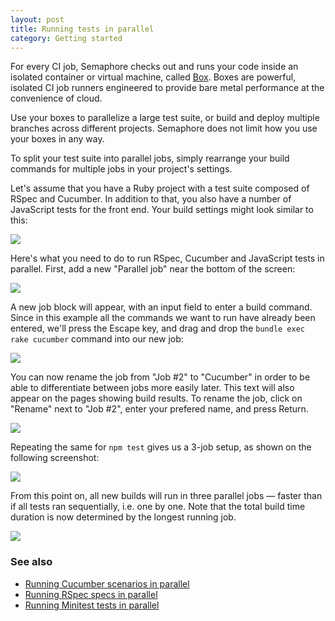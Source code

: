 ```yaml
---
layout: post
title: Running tests in parallel
category: Getting started
---
```


For every CI job, Semaphore checks out and runs your code inside an isolated
container or virtual machine, called [Box](/pricing). Boxes are powerful,
isolated CI job runners engineered to provide bare metal performance
at the convenience of cloud.

Use your boxes to parallelize a large test suite, or build and deploy multiple
branches across different projects. Semaphore does not limit how you use your
boxes in any way.

To split your test suite into parallel jobs, simply rearrange your build
commands for multiple jobs in your project's settings.

Let's assume that you have a Ruby project with a test suite composed of RSpec
and Cucumber. In addition to that, you also have a number of JavaScript tests
for the front end. Your build settings might look similar to this:

<img src="/docs/assets/img/running-tests-in-parallel/starting-point.png" class="img-responsive">

Here's what you need to do to run RSpec, Cucumber and JavaScript tests in parallel.
First, add a new "Parallel job" near the bottom of the screen:

<img src="/docs/assets/img/running-tests-in-parallel/adding-parallel-thread.png" class="img-responsive">

A new job block will appear, with an input field to enter a build command.
Since in this example all the commands we want to run have already been entered,
we'll press the Escape key, and drag and drop the `bundle exec rake cucumber`
command into our new job:

<img src="/docs/assets/img/running-tests-in-parallel/dragging-command.png" class="img-bordered-padding img-responsive">

You can now rename the job from "Job #2" to "Cucumber" in order to be able to
differentiate between jobs more easily later. This text will also appear on
the pages showing build results. To rename the job, click on "Rename" next to
"Job #2", enter your prefered name, and press Return.

<img src="/docs/assets/img/running-tests-in-parallel/renaming-thread.png" class="img-bordered-padding img-responsive">

Repeating the same for `npm test` gives us a 3-job setup, as shown on the
following screenshot:

<img src="/docs/assets/img/running-tests-in-parallel/final-result.png" class="img-responsive">

From this point on, all new builds will run in three parallel jobs — faster than
if all tests ran sequentially, i.e. one by one. Note that the total build time
duration is now determined by the longest running job.

<img src="/docs/assets/img/running-tests-in-parallel/resulting-build.png" class="img-responsive">


### See also

- [Running Cucumber scenarios in parallel](/docs/running-cucumber-scenarios-in-threads.html)
- [Running RSpec specs in parallel](/docs/running-rspec-specs-in-threads.html)
- [Running Minitest tests in parallel](/docs/running-minitest-tests-in-threads.html)
